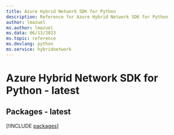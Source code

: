 ```yaml
---
title: Azure Hybrid Network SDK for Python
description: Reference for Azure Hybrid Network SDK for Python
author: lmazuel
ms.author: lmazuel
ms.data: 06/13/2023
ms.topic: reference
ms.devlang: python
ms.service: hybridnetwork
---
```

# Azure Hybrid Network SDK for Python - latest
## Packages - latest
[!INCLUDE [packages](hybrid-network-index.md)]